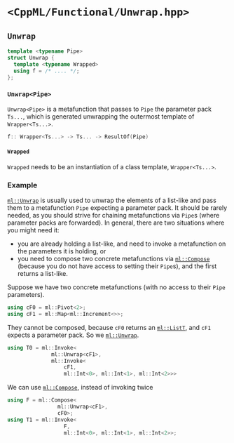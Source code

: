 # `<CppML/Functional/Unwrap.hpp>`

## `Unwrap`

```c++
template <typename Pipe>
struct Unwrap {
  template <typename Wrapped>
  using f = /* .... */;
};
```
### `Unwrap<Pipe>`

`Unwrap<Pipe>` is a metafunction that passes to `Pipe` the parameter pack `Ts...`, which is generated unwrapping the outermost template of `Wrapper<Ts...>`.

```c++
f:: Wrapper<Ts...> -> Ts... -> ResultOf(Pipe)
```

#### `Wrapped`

`Wrapped` needs to be an instantiation of a class template, `Wrapper<Ts...>`.

### Example

[`ml::Unwrap`](./Unwrap.md) is usually used to unwrap the elements of a list-like and pass them to a metafunction `Pipe` expecting a parameter pack. It should be rarely needed, as you should strive for chaining metafunctions via `Pipe`s (where parameter packs are forwarded). In general, there are two situations where you might need it:
* you are already holding a list-like, and need to invoke a metafunction on the parameters it is holding, or
* you need to compose two concrete metafunctions via [`ml::Compose`](./Compose.md) (because you do not have access to setting their `Pipe`s), and the first returns a list-like.

Suppose we have two concrete metafunctions (with no access to their `Pipe` parameters).

```c++
using cF0 = ml::Pivot<2>;
using cF1 = ml::Map<ml::Increment<>>;
```
They cannot be composed, because `cF0` returns an [`ml::ListT`](../Vocabulary/List.md), and `cF1` expects a parameter pack. So we [`ml::Unwrap`](../Vocabulary/Unwrap.md).
```c++
using T0 = ml::Invoke<
              ml::Unwrap<cF1>,
              ml::Invoke<
                  cF1,
                  ml::Int<0>, ml::Int<1>, ml::Int<2>>>
```
We can use [`ml::Compose`](./Compose.md), instead of invoking twice
```c++
using F = ml::Compose<
                ml::Unwrap<cF1>,
                cF0>;
using T1 = ml::Invoke<
                  F,
                  ml::Int<0>, ml::Int<1>, ml::Int<2>>;
```
